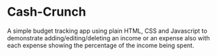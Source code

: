 # Cash-Crunch
A simple budget tracking app using plain HTML, CSS and Javascript to demonstrate adding/editing/deleting an income or an expense also with each expense showing the percentage of the income being spent.
